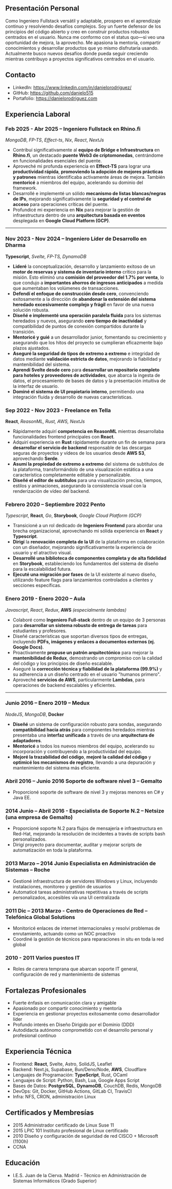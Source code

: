 ## Presentación Personal

Como Ingeniero Fullstack versátil y adaptable, prospero en el aprendizaje continuo y resolviendo desafíos complejos. Soy un fuerte defensor de los principios del código abierto y creo en construir productos robustos centrados en el usuario. Nunca me conformo con el status quo—si veo una oportunidad de mejora, la aprovecho. Me apasiona la mentoría, compartir conocimientos y desarrollar productos que yo mismo disfrutaría usando. Actualmente busco nuevos desafíos donde pueda seguir creciendo mientras contribuyo a proyectos significativos centrados en el usuario.

## Contacto

- LinkedIn: <https://www.linkedin.com/in/danielorodriguez/>
- GitHub: <https://github.com/danielo515>
- Portafolio: <https://danielorodriguez.com>

## Experiencia Laboral

### Feb 2025 - Abr 2025 – Ingeniero Fullstack en Rhino.fi

*MongoDB*, *FP-TS*, *Effect-ts*, *Nix*, *React*, *NextJs*

- Contribuí significativamente al **equipo de Bridge e Infraestructura** en **Rhino.fi**, un destacado **puente Web3 de criptomonedas**, centrándome en funcionalidades esenciales del puente.
- Aproveché mi profunda experiencia en **Effect-TS** para lograr una **productividad rápida**, **promoviendo la adopción de mejores prácticas y patrones** mientras identificaba activamente áreas de mejora. También **mentoricé** a miembros del equipo, acelerando su dominio del framework.
- Desarrollé e implementé un sólido **mecanismo de listas blancas/negras de IPs**, mejorando significativamente la **seguridad y el control de acceso** para operaciones críticas del puente.
- Profundicé mi experiencia en **Nix** para mejorar la gestión de infraestructura dentro de una **arquitectura basada en eventos** desplegada en **Google Cloud Platform (GCP)**.

---

### Nov 2023 - Nov 2024 – Ingeniero Líder de Desarrollo en Dharma

**Typescript**, *Svelte, FP-TS, DynamoDB*

- **Lideré** la conceptualización, desarrollo y lanzamiento exitoso de un **motor de reservas y sistema de inventario interno** crítico para la misión. Esto eliminó una **comisión del proveedor del 1.7% por venta**, lo que condujo a **importantes ahorros de ingresos anticipados** a medida que aumentaban los volúmenes de transacciones.
- **Defendí el enfoque de construcción desde cero**, convenciendo exitosamente a la dirección de **abandonar la extensión del sistema heredado excesivamente complejo y frágil** en favor de una nueva solución robusta.
- **Diseñé e implementé una operación paralela fluida** para los sistemas heredados y nuevos, asegurando **cero tiempo de inactividad** y compatibilidad de puntos de conexión compartidos durante la transición.
- **Mentoricé y guié** a un desarrollador junior, fomentando su crecimiento y asegurando que los hitos del proyecto se cumplieran eficazmente bajo plazos ajustados.
- **Aseguré la seguridad de tipos de extremo a extremo** e integridad de datos mediante **validación estricta de datos**, mejorando la fiabilidad y mantenibilidad del sistema.
- **Aprendí Svelte desde cero** para **desarrollar un repositorio completo para hoteles y proveedores de actividades**, que abarca la ingesta de datos, el procesamiento de bases de datos y la presentación intuitiva de la interfaz de usuario.
- **Dominé el sistema de UI propietario interno**, permitiendo una integración fluida y desarrollo de nuevas características.

### Sep 2022 - Nov 2023 - Freelance en Tella

 **React**, *ReasonML, Rust, AWS, NextJs*

- Rápidamente adquirí **competencia en ReasonML** mientras desarrollaba funcionalidades frontend principales con **React**.
- Adquirí experiencia en **Rust** rápidamente durante un fin de semana para **desarrollar el servicio de backend** responsable de las descargas seguras de proyectos y vídeos de los usuarios desde **AWS S3**, aprovechando **Serde**.
- **Asumí la propiedad de extremo a extremo** del sistema de subtítulos de la plataforma, transformándolo de una visualización estática a una característica completamente editable y personalizable.
- **Diseñé el editor de subtítulos** para una visualización precisa, tiempos, estilos y animaciones, asegurando la consistencia visual con la renderización de vídeo del backend.

### Febrero 2020 – Septiembre 2022 Pento

*Typescript*, **React**, *Go*, **Storybook**, *Google Cloud Platform (GCP)*

- Transicioné a un rol dedicado de **Ingeniero Frontend** para abordar una brecha organizacional, aprovechando mi sólida experiencia en **React** y **Typescript**.
- **Dirigí** la **renovación completa de la UI** de la plataforma en colaboración con un diseñador, mejorando significativamente la experiencia de usuario y el atractivo visual.
- **Desarrollé una biblioteca de componentes completa y de alta fidelidad** en **Storybook**, estableciendo los fundamentos del sistema de diseño para la escalabilidad futura.
- **Ejecuté una migración por fases** de la UI existente al nuevo diseño, utilizando feature flags para lanzamientos controlados a clientes y secciones específicas.

### Enero 2019 - Enero 2020 – Aula

*Javascript*, *React*, *Redux*, **AWS** *(especialmente lambdas)*

- Colaboré como **Ingeniero Full-stack** dentro de un equipo de 3 personas para **desarrollar un sistema robusto de entrega de tareas** para estudiantes y profesores.
- Diseñé características que soportan diversos tipos de entregas, incluyendo **PDFs, imágenes y enlaces a documentos externos (ej. Google Docs)**.
- Proactivamente **propuse un patrón arquitectónico** para mejorar la **mantenibilidad de Redux**, demostrando un compromiso con la calidad del código y los principios de diseño escalable.
- Aseguré la **corrección técnica y fiabilidad de la plataforma (99.9%)** y su adherencia a un diseño centrado en el usuario "humanos primero".
- Aproveché **servicios de AWS**, particularmente **Lambdas**, para operaciones de backend escalables y eficientes.

---

### Junio 2016 – Enero 2019 – Medux

*NodeJS*, *MongoDB*, **Docker**

- **Diseñé** un sistema de configuración robusto para sondas, asegurando **compatibilidad hacia atrás** para componentes heredados mientras presentaba una **interfaz unificada** a través de una **arquitectura de adaptadores**.
- **Mentoricé** a todos los nuevos miembros del equipo, acelerando su incorporación y contribuyendo a la productividad del equipo.
- **Mejoré la trazabilidad del código**, **mejoré la calidad del código** y **optimicé los mecanismos de registro**, llevando a una depuración y mantenimiento del sistema más eficiente.

### Abril 2016 – Junio 2016 Soporte de software nivel 3 – Gemalto

- Proporcioné soporte de software de nivel 3 y mejoras menores en C# y Java EE.

### 2014 Junio – Abril 2016 - Especialista de Soporte N.2 – Netsize (una empresa de Gemalto)

- Proporcioné soporte N.2 para flujos de mensajería e infraestructura en Red-Hat, mejorando la resolución de incidentes a través de scripts bash personalizados.
- Dirigí proyecto para documentar, auditar y mejorar scripts de automatización en toda la plataforma.

### 2013 Marzo – 2014 Junio Especialista en Administración de Sistemas – Roche

- Gestioné infraestructura de servidores Windows y Linux, incluyendo instalaciones, monitoreo y gestión de usuarios
- Automaticé tareas administrativas repetitivas a través de scripts personalizados, accesibles vía una UI centralizada

### 2011 Dic – 2013 Marzo - Centro de Operaciones de Red – Telefónica Global Solutions

- Monitoricé enlaces de internet internacionales y resolví problemas de enrutamiento, actuando como un NOC proactivo
- Coordiné la gestión de técnicos para reparaciones in situ en toda la red global

### 2010 - 2011 Varios puestos IT

- Roles de carrera temprana que abarcan soporte IT general, configuración de red y mantenimiento de sistemas

## Fortalezas Profesionales

- Fuerte énfasis en comunicación clara y amigable
- Apasionado por compartir conocimiento y mentoría
- Experiencia en gestionar proyectos exitosamente como desarrollador líder
- Profundo interés en Diseño Dirigido por el Dominio (DDD)
- Autodidacta autónomo comprometido con el desarrollo personal y profesional continuo

## Experiencia Técnica

- Frontend: **React**, Svelte, Astro, SolidJS, Leaflet
- Backend: Next.js, Supabase, Bun/Deno/Node, **AWS**, Cloudflare
- Lenguajes de Programación: **TypeScript**, Rust, OCaml
- Lenguajes de Script: Python, Bash, Lua, Google Apps Script
- Bases de Datos: **PostgreSQL**, **DynamoDB**, CouchDB, Redis, MongoDB
- DevOps: Git, Docker, GitHub Actions, GitLab CI, TravisCI
- Infra: NFS, CRON, administración Linux

## Certificados y Membresías

- 2015 Administrador certificado de Linux Suse 11
- 2015 LPIC 101 Instituto profesional de Linux certificado
- 2010 Diseño y configuración de seguridad de red CISCO + Microsoft (1100h)
- CCNA

## Educación

- I.E.S. Juan de la Cierva. Madrid - Técnico en Administración de Sistemas Informáticos (Grado Superior)
